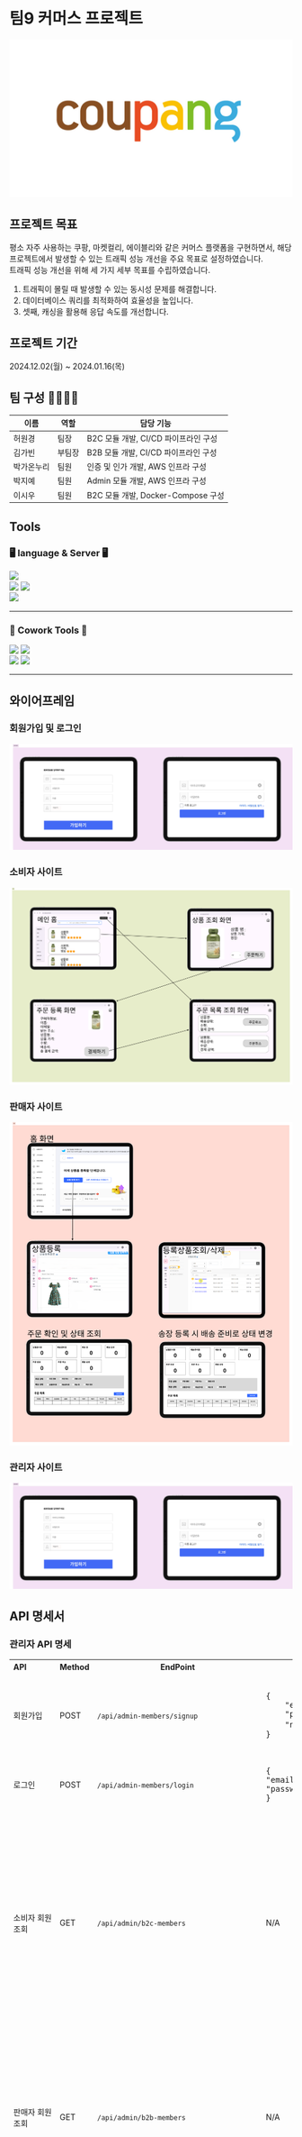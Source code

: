 # 팀9 커머스 프로젝트
![coupang.jpg](img%2Fcoupang.jpg)

## 프로젝트 목표
평소 자주 사용하는 쿠팡, 마켓컬리, 에이블리와 같은 커머스 플랫폼을 구현하면서, 해당 프로젝트에서 발생할 수 있는 트래픽 성능 개선을 주요 목표로 설정하였습니다.<br>
트래픽 성능 개선을 위해 세 가지 세부 목표를 수립하였습니다. 
1. 트래픽이 몰릴 때 발생할 수 있는 동시성 문제를 해결합니다.
2. 데이터베이스 쿼리를 최적화하여 효율성을 높입니다.
3. 셋째, 캐싱을 활용해 응답 속도를 개선합니다.

## 프로젝트 기간
2024.12.02(월) ~ 2024.01.16(목)

## 팀 구성 👩‍👩‍👧‍👦
| 이름    | 역할  | 담당 기능                        |
|-------|-----|------------------------------|
| 허원경   | 팀장  | B2C 모듈 개발, CI/CD 파이프라인 구성    |
| 김가빈   | 부팀장 | B2B 모듈 개발, CI/CD 파이프라인 구성    |
| 박가온누리 | 팀원  | 인증 및 인가 개발, AWS 인프라 구성       |
| 박지예   | 팀원  | Admin 모듈 개발, AWS 인프라 구성      |
| 이시우   | 팀원  | B2C 모듈 개발, Docker-Compose 구성 |

## Tools

### 🖥 language & Server 🖥
<img src="https://img.shields.io/badge/intellij idea-207BEA?style=for-the-badge&logo=intellij%20idea&logoColor=white"> <br>
<img src="https://img.shields.io/badge/java-007396?style=for-the-badge&logo=java&logoColor=white"> <img src="https://img.shields.io/badge/spring-6DB33F?style=for-the-badge&logo=spring&logoColor=white"> <br>
<img src="https://img.shields.io/badge/mysql-4479A1?style=for-the-badge&logo=mysql&logoColor=white"> <hr> 

### 👏 Cowork Tools 👏

<img src="https://img.shields.io/badge/git-F05032?style=for-the-badge&logo=git&logoColor=white"> <img src="https://img.shields.io/badge/github-181717?style=for-the-badge&logo=github&logoColor=white"> <br> 
<img src="https://img.shields.io/badge/notion-000000?style=or-the-badge&logo=notion&logoColor=white"/> <img src="https://img.shields.io/badge/Slack-FE5196?style=or-the-badge&logo=slack&logoColor=white"/>
<br>
<hr/>

## 와이어프레임
### 회원가입 및 로그인
![wireframe_member.jpeg](img%2Fwireframe_member.jpeg)

### 소비자 사이트
![wireframe_b2c.png](img%2Fwireframe_b2c.png)

### 판매자 사이트
![wireframe_b2b.png](img%2Fwireframe_b2b.png)

### 관리자 사이트
![wireframe_admin.jpeg](img%2Fwireframe_admin.jpeg)

## API 명세서
### 관리자 API 명세
<table>
    <tr>
        <th>API&nbsp;&nbsp;&nbsp;&nbsp;&nbsp;&nbsp;&nbsp;&nbsp;&nbsp;&nbsp;&nbsp;&nbsp;</th>
        <th>Method</th>
        <th>EndPoint</th>
        <th>Request</th>
        <th>Request Type</th>
        <th>Response</th>
        <th>Response Type</th>
        <th>Status</th>
    </tr>
    <tr>
        <td>회원가입</td>
        <td>POST</td>
        <td><code>/api/admin-members/signup</code></td>
        <td><pre lang="json">{
    "email": "admin@example.com",
    "password": "123456789",
    "name": "홍길동"
}</pre></td>
        <td><code>application/json</code></td>
        <td><pre lang="json">{
"id": 1,
"email": "admin@example.com",
"name": "홍길동",
"createdAt": "1111-11-11 14:00:00",
"modifiedAt": "1111-11-11 14:00:00"
}</pre></td>
        <td><code>application/json</code></td>
        <td>201</td>
    </tr>
     <tr>
        <td>로그인</td>
        <td>POST</td>
        <td><code>/api/admin-members/login</code></td>
        <td><pre lang="json">{
"email": "admin@gmail.com",
"password": "Password1234!"
}</pre></td>
        <td><code>application/json</code></td>
        <td>N/A</td>
        <td>N/A</td>
        <td>200</td>
    </tr>
    <tr>
        <td>소비자 회원 조회</td>
        <td>GET</td>
        <td><code>/api/admin/b2c-members</code></td>
        <td>N/A</td>
        <td>N/A</td>
        <td><pre lang="json">{
  "contents": [
    {
      "id": 1,
      "email": "user1@example.com",
      "name": "존도",
      "status": "ACTIVE",
    },
    {
      "id": 2,
      "email": "user2@example.com",
      "name": "길동홍",
      "status": "INACTIVE"
    }
  ]
}
"page": 1,
"size": 10,
"sortBy": "name",
"orderBy": "desc",
"totalpage": 5
}</pre></td>
        <td><code>application/json</code></td>
        <td>200</td>
    </tr>
    <tr>
        <td>판매자 회원 조회</td>
        <td>GET</td>
        <td><code>/api/admin/b2b-members</code></td>
        <td>N/A</td>
        <td>N/A</td>
        <td><pre lang="json">{
  "members": [
    {
      "id": 1,
      "email": "b2buser1@example.com",
      "name": "제인도",
      "status": "ACTIVE"
    },
    {
      "id": 2,
      "email": "b2buser2@example.com",
      "name": "베이비도",
      "status": "INACTIVE"
    }
  ]
}</pre></td>
        <td><code>application/json</code></td>
        <td>200</td>
    </tr>
    <tr>
        <td>판매자 등록 요청 승인 및 거절</td>
        <td>PATCH</td>
        <td><code>/api/admin/b2c/{id}/approve</code></td>
        <td><pre lang="json">{
  "status": "ACTIVE"
}</pre></td>
        <td><code>application/json</code></td>
        <td><pre lang="json">{
"id": 1234,
"email": "example@domain.com",
"name": "존 도",
"activeStatus": "ACTIVE",
"createdAt": "2024-12-06T00:00:00",
"modifiedAt": "2024-12-06T00:00:00"
}</pre></td>
        <td><code>application/json</code></td>
        <td>200</td>
    </tr>
    <tr>
        <td>소비자 회원 상태 변경</td>
        <td>PATCH</td>
        <td><code>/api/admin/b2c/{id}/update-status</code></td>
        <td><pre lang="json">{
  "status": "INACTIVE"
}</pre></td>
        <td><code>application/json</code></td>
        <td><pre lang="json">{
"id": 1234,
"email": "example@domain.com",
"name": "존 도",
"status": "INACTIVE",
"message": "B2C 회원 상태가 변경되었습니다."
}</pre></td>
        <td><code>application/json</code></td>
        <td>200</td>
    </tr>
    <tr>
        <td>판매자 상품 등록 승인 및 거절</td>
        <td>PATCH</td>
        <td><code>/api/admin/products/approval/{productId}</code></td>
        <td><pre lang="json">{
  "status": "ON_SALE"
}</pre></td>
        <td><code>application/json</code></td>
        <td>N/A</td>
        <td>N/A</td>
        <td>200</td>
    </tr>
    <tr>
        <td>판매자 상품 전체 조회</td>
        <td>GET</td>
        <td><code>/api/admin/products</code></td>
        <td>N/A</td>
        <td>N/A</td>
        <td><pre lang="json">{
  "contents": [
      {
        "id": 1,
        "name": "상품 이름",
        "description": "상품 내용",
        "stockQuantity": "상품 수량",
        "price": 10000,
        "status": "ON_SALE",
        "category": "",
        "subCategory": "",
        "createdAt": "2024-12-04 00:00:00",
        "modifiedAt": "2024-12-04 00:00:00",
        "b2b-members": {
          "id": 1,
          "email": "b2buser1@example.com",
          "name": "제인도",
          "status": "ACTIVE",
          "role": "SELLER"
        }
      }, {...}, {...}
    ]
  "page": 1,
  "size": 20,
  "sortBy": "name",
  "orderBy": "asc"
}</pre></td>
        <td><code>application/json</code></td>
        <td>200</td>
    </tr>
</table>

### 판매자 API 명세
<table>
    <tr>
        <th>API&nbsp;&nbsp;&nbsp;&nbsp;&nbsp;&nbsp;&nbsp;&nbsp;&nbsp;&nbsp;&nbsp;&nbsp;</th>
        <th>Method</th>
        <th>EndPoint</th>
        <th>Request</th>
        <th>Request Type</th>
        <th>Response</th>
        <th>Response Type</th>
        <th>Status</th>
    </tr>
    <tr>
        <td>회원가입</td>
        <td>POST</td>
        <td><code>/api/b2b-members/signup</code></td>
        <td><pre lang="json">{
    "email": "b2b@example.com",
    "password": "123456789",
    "name": "홍길동"
}</pre></td>
        <td><code>application/json</code></td>
        <td><pre lang="json">{
"id": 1,
"email": "b2b@example.com",
"name": "홍길동",
"status": "PENDING",
"createdAt": "1111-11-11 14:00:00",
"modifiedAt": "1111-11-11 14:00:00"
}</pre></td>
        <td><code>application/json</code></td>
        <td>201</td>
    </tr>
     <tr>
        <td>로그인</td>
        <td>POST</td>
        <td><code>/api/b2b-members/login</code></td>
        <td><pre lang="json">{
    "email": "b2b@example.com",
    "password": "123456789"
}</pre></td>
        <td><code>application/json</code></td>
        <td>N/A</td>
        <td>N/A</td>
        <td>200</td>
    </tr>
    <tr>
        <td>상품 등록</td>
        <td>POST</td>
        <td><code>/api/products</code></td>
        <td><pre lang="json">{
 "name": "상품이름",
 "description": "상품내용",
 "stockQuantity": 10,
 "price": 10000,
 "category": "none",
 "subCategory": "none",
 "images": [
     {"url" : "http://example.com/api/upload"},
     {"url" : "http://example.com/api/upload"},
     {"url" : "http://example.com/api/upload"}	  
 ... ] 
}</pre></td>
        <td><code>application/json</code></td>
        <td><pre lang="json">{
 "id": 1,
 "name": "상품이름",
 "description": "상품내용",
 "stockQuantity": 10,
 "price": 10000,
 "status": "PENDING",
 "category": "none",
 "subCategory": "none",
 "images": [
     {"url" : "http://example.com/api/upload"},
     {"url" : "http://example.com/api/upload"},
     {"url" : "http://example.com/api/upload"}	  
 ... ] 
}</pre></td>
        <td><code>application/json</code></td>
        <td>200</td>
    </tr>
    <tr>
        <td>전체 상품 조회</td>
        <td>GET</td>
        <td><code>/api/products</code></td>
        <td>N/A</td>
        <td>N/A</td>
        <td><pre lang="json">{
 "contents" : [
{"id": 1,
"name": "상품이름",
"description": "상품내용",
"stockQuantity": 10,
"price": 10000,
"status": "PENDING",
"category": "none",
"subCategory": "none",
"totalOrders": 234,
"images": [
{"url" : "http://example.com/api/upload"},
{"url" : "http://example.com/api/upload"},
{"url" : "http://example.com/api/upload"}	  
]},
{"id": 2,
"name": "상품이름2",
"description": "상품내용2",
"stockQuantity": 20,
"price": 10000,
"status": "PENDING",
"category": "none",
"subCategory": "none",
"totalOrders": 838,
"images": [
{"url" : "http://example.com/api/upload"},
{"url" : "http://example.com/api/upload"},
{"url" : "http://example.com/api/upload"}
]},
...],
"page": 1,
"size": 10,
"totalpage": 5
}</pre></td>
        <td><code>application/json</code></td>
        <td>200</td>
    </tr>
    <tr>
        <td>특정 상품 조회</td>
        <td>GET</td>
        <td><code>/api/products/{Id}</code></td>
        <td>N/A</td>
        <td>N/A</td>
        <td><pre lang="json">{
 "id" : 1,
 "name" : "상품이름",
 "description" : "상품내용",
 "stockQuantity" : "10",
 "price" : "10000",
 "status" : "PENDING",
 "category" : "none",
 "subCategory" : "none",
 "totalOrders": 234,
 "contents": [
     {"url" : "http://example.com/api/upload"},
     {"url" : "http://example.com/api/upload"},
     {"url" : "http://example.com/api/upload"}	  
 ... ] 
}</pre></td>
        <td><code>application/json</code></td>
        <td>200</td>
    </tr>
    <tr>
        <td>판매자 상품 재고 수정</td>
        <td>PATCH</td>
        <td><code>/api/products/{Id}/stock-quantity</code></td>
        <td><pre lang="json">{
	"stockQuantity" : "5"
}</pre></td>
        <td><code>application/json</code></td>
        <td><pre lang="json">{
 "id": 1,
 "name": "상품이름",
 "description": "상품내용",
 "stockQuantity": 5,
 "price": 10000,
 "status": "PENDING",
 "category": "none",
 "subCategory": "none",
 "totalOrders": 234,
}</pre></td>
        <td><code>application/json</code></td>
        <td>200</td>
    </tr>
    <tr>
        <td>상품 삭제</td>
        <td>DELETE</td>
        <td><code>/api/products/{Id}</code></td>
        <td>N/A</td>
        <td>N/A</td>
        <td>N/A</td>
        <td>N/A</td>
        <td>204</td>
    </tr>
    <tr>
        <td>S3 이미지 업로드</td>
        <td>POST</td>
        <td><code>/api/products/images</code></td>
        <td>N/A</td>
        <td>N/A</td>
        <td><pre lang="json">{
 "images": [
     {"url" : "http://example.com/api/upload"},
     {"url" : "http://example.com/api/upload"},
     {"url" : "http://example.com/api/upload"}	  
 ... ] 
}</pre></td>
        <td><code>application/json</code></td>
        <td>200</td>
    </tr>
    <tr>
        <td>전체 주문 조회</td>
        <td>GET</td>
        <td><code>/api/orders</code></td>
        <td>N/A</td>
        <td>N/A</td>
        <td><pre lang="json">[
  {
    "name": "핸드크림",
    "trackingNumber": "12314324234234!",
    "orderStatus": "CONFIRMED",
    "deliveryStatus": "NOT_SHIPPED",
    "totalPrice": 54000,
    "quantity": 3,
    "createdAt": "1111-11-11 14:00:00",
    "modifiedAt": "1111-11-11 14:00:00"
  },
  {
    "name": "핸드크림",
    "trackingNumber": "12314324234234!",
    "orderStatus": "CONFIRMED",
    "deliveryStatus": "NOT_SHIPPED",
    "totalPrice": 54000,
    "quantity": 3,
    "createdAt": "1111-11-11 14:00:00",
    "modifiedAt": "1111-11-11 14:00:00"
  },
  "totalPages": 2,
  "totalElements": 2
]</pre></td>
        <td><code>application/json</code></td>
        <td>200</td>
    </tr>
    <tr>
        <td>배송 상태 변경</td>
        <td>PATCH</td>
        <td><code>/api/orders/{orderId}/delivery-status</code></td>
        <td><pre lang="json">{
    "trackingNumber": "123456789012"
}</pre></td>
        <td><code>application/json</code></td>
        <td><pre lang="json">{
    "id": 2,
    "name": "손선풍기",
    "trackingNumber": "123456789012",
    "orderStatus": "CONFIRMED",
    "deliveryStatus": "IN_TRANSIT",
    "totalPrice": 10000,
    "quantity": 2,
    "memberName": "John Doe",
    "productName": "손선풍기",
    "createdAt": "2024-12-05T23:23:27",
    "modifiedAt": "2024-12-06T13:33:04.985627"
}</pre></td>
        <td><code>application/json</code></td>
        <td>200</td>
    </tr>
</table>

### 소비자 API 명세
<table>
    <tr>
        <th>API&nbsp;&nbsp;&nbsp;&nbsp;&nbsp;&nbsp;&nbsp;&nbsp;&nbsp;&nbsp;&nbsp;&nbsp;</th>
        <th>Method</th>
        <th>EndPoint</th>
        <th>Request</th>
        <th>Request Type</th>
        <th>Response</th>
        <th>Response Type</th>
        <th>Status</th>
    </tr>
    <tr>
        <td>회원가입</td>
        <td>POST</td>
        <td><code>/api/b2c-members/signup</code></td>
        <td><pre lang="json">{
    "email": "b2c@example.com",
    "password": "123456789",
    "name": "홍길동"
}</pre></td>
        <td><code>application/json</code></td>
        <td><pre lang="json">{
"id": 1,
"email": "b2c@example.com",
"name": "홍길동",
"status": "ACTIVE",
"createdAt": "1111-11-11 14:00:00",
"modifiedAt": "1111-11-11 14:00:00"
}</pre></td>
        <td><code>application/json</code></td>
        <td>201</td>
    </tr>
     <tr>
        <td>로그인</td>
        <td>POST</td>
        <td><code>/api/b2c-members/login</code></td>
        <td><pre lang="json">{
    "email": "b2c@example.com",
    "password": "123456789"
}</pre></td>
        <td><code>application/json</code></td>
        <td>N/A</td>
        <td>N/A</td>
        <td>200</td>
    </tr>
    <tr>
        <td>주문 생성</td>
        <td>POST</td>
        <td><code>/api/orders</code></td>
        <td><pre lang="json">{
  "productId": 1,
  "quantity": 3
}</pre></td>
        <td><code>application/json</code></td>
        <td><pre lang="json">{
  "id": 1,
  "name": "상품 이름",
  "quantity": 3,
  "totalPrice": 54000,
  "orderStatus": "CONFIRMED",
  "deliveryStatus": "NOT_SHIPPED",
  "trackingNumber": "",
  "createdAt" : "2024-12-04T00:00:00",
  "modifiedAt" : "2024-12-04T00:00:00"
}</pre></td>
        <td><code>application/json</code></td>
        <td>200</td>
    </tr>
    <tr>
        <td>전체 주문 조회</td>
        <td>GET</td>
        <td><code>/api/orders</code></td>
        <td>N/A</td>
        <td>N/A</td>
        <td><pre lang="json">{
  "contents": [
 {
  "id" : 1,
  "name" : "상품 이름",
  "quantity" : 3,
  "totalPrice" : 54000,
  "orderStatus" : "CONFIRMED",
  "deliveryStatus": "IN_TRANSIT",
  "createdAt" : "2024-12-04T00:00:00",
  "modifiedAt" : "2024-12-05T00:00:00"
 },
    {
      ...
    }
  ],
    "page": 1,
    "size": 10,
    "sortBy": "modifiedAt",
    "orderBy": "desc",
    "totalPages": 5
}</pre></td>
        <td><code>application/json</code></td>
        <td>200</td>
    </tr>
    <tr>
        <td>특정 주문 조회</td>
        <td>GET</td>
        <td><code>/api/orders/{id}</code></td>
        <td>N/A</td>
        <td>N/A</td>
        <td><pre lang="json">{
  "id" : 1,
  "name" : "상품 이름",
  "quantity" : 3,
  "totalPrice" : 54000,
  "orderStatus" : "CONFIRMED",
  "deliveryStatus": "IN_TRANSIT",
  "createdAt" : "2024-12-04T00:00:00",
  "modifiedAt" : "2024-12-05T00:00:00"
}</pre></td>
        <td><code>application/json</code></td>
        <td>200</td>
    </tr>
    <tr>
        <td>주문 환불</td>
        <td>PATCH</td>
        <td><code>/api/orders/{id}/order-status</code></td>
        <td><pre lang="json">{
  "orderStatus" : "REFUND_REQUEST"
}</pre></td>
        <td><code>application/json</code></td>
        <td><pre lang="json">{
  "id" : 1,
  "name" : "상품 이름",
  "quantity" : 3,
  "totalPrice" : 54000,
  "orderStatus" : "REFUND_REQUEST",
  "deliveryStatus": "NOT_SHIPPED",
  "trackingNumber": " ",
  "createdAt" : "2024-12-04T00:00:00",
  "modifiedAt" : "2024-12-05T00:00:00"
}</pre></td>
        <td><code>application/json</code></td>
        <td>200</td>
    </tr>
    <tr>
        <td>상품 검색</td>
        <td>GET</td>
        <td><code>/api/products</code></td>
        <td>N/A</td>
        <td>N/A</td>
        <td><pre lang="json">{
  "orderStatus" : "REFUND_REQUEST"
}</pre></td>
        <td><code>application/json</code></td>
        <td><pre lang="json">{
  "content": [
    {
      "id": 1,
      "name": "상품 이름",
      "description": "상품 내용",
      "stockQuantity": "상품 수량",
      "price": 10000,
      "status": "ON_SALE",
      "category": "TOP",
      "subCategory": "T_SHIRT",
      "createdAt": "2024-12-04 00:00:00",
      "modifiedAt": "2024-12-04 00:00:00"
    },
    {
      ...
    }
  ]
  "page": 1,
  "size": 10,
  "totalPage": 5
}</pre></td>
        <td><code>application/json</code></td>
        <td>204</td>
    </tr>
    <tr>
        <td>특정 상품 조회</td>
        <td>GET</td>
        <td><code>/api/products/{id}</code></td>
        <td>N/A</td>
        <td>N/A</td>
        <td><pre lang="json">{
  "id": 1,
  "name": "상품 이름",
  "description": "상품 내용",
  "stockQuantity": "상품 수량",
  "price": 10000,
  "status": "ON_SALE",
  "category": "TOP",
  "subCategory": "T_SHIRT",
  "createdAt": "2024-12-04 00:00:00",
  "modifiedAt": "2024-12-04 00:00:00"
}</pre></td>
        <td><code>application/json</code></td>
        <td>200</td>
    </tr>
    <tr>
        <td>연관 상품 조회</td>
        <td>GET</td>
        <td><code>/api/related-products</code></td>
        <td>N/A</td>
        <td>N/A</td>
        <td><pre lang="json">{
  "contents": [
    {
      "productId": 1,
      "name": "상품 이름",
      "description": "상품 내용",
      "stockQuantity": "상품 수량",
      "price": 10000,
      "status": "ON_SALE",
      "category": "TOP",
      "subCategory": "T_SHIRT",
      "createdAt": "2024-12-04 00:00:00",
      "modifiedAt": "2024-12-04 00:00:00"
    },
    {
      ...
    }
  ]
  "page": 1,
  "size": 10,
  "totalPage": 1
}</pre></td>
        <td><code>application/json</code></td>
        <td>200</td>
    </tr>
</table>



## ERD 명세서
![erd_frame.png](img%2Ferd_frame.png)



